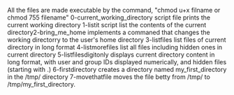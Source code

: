 All the files are made executable by the command, "chmod u+x filname or chmod 755 filename"
0-current_working_directory script file prints the current working directory
1-listit script list the contents of the current directory2-bring_me_home implements a commaned that changes the working directorry to the user's home directory
3-listfiles list files of current directory in long format
4-listmorefiles list all files including hidden ones in current directory
5-listfilesdigitonly displays current directory content in long format, with user and group IDs displayed numerically, and hidden files (starting with .)
6-firstdirectory creates a directory named my_first_directory in the /tmp/ directory
7-movethatfile moves the file betty from /tmp/ to /tmp/my_first_directory.